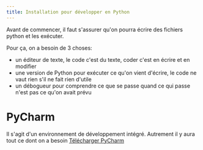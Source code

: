 ```yaml
---
title: Installation pour développer en Python
---
```


[//]: # (TODO VIDEO INSTALLATION WINDOWS 10)

[//]: # (TODO VIDEO INSTALLATION MACOS)

Avant de commencer, il faut s'assurer qu'on pourra écrire des fichiers python et les exécuter.

Pour ça, on a besoin de 3 choses:
- un éditeur de texte, le code c'est du texte, coder c'est en écrire et en modifier
- une version de Python pour exécuter ce qu'on vient d'écrire, le code ne vaut rien s'il ne fait rien d'utile
- un débogueur pour comprendre ce que se passe quand ce qui passe n'est pas ce qu'on avait prévu

# PyCharm
Il s'agit d'un environnement de développement intégré. Autrement il y aura tout ce dont on a besoin
[Télécharger PyCharm](https://www.jetbrains.com/pycharm/download/)

